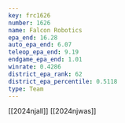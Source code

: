 ```yaml
---
key: frc1626
number: 1626
name: Falcon Robotics
epa_end: 16.28
auto_epa_end: 6.07
teleop_epa_end: 9.19
endgame_epa_end: 1.01
winrate: 0.4286
district_epa_rank: 62
district_epa_percentile: 0.5118
type: Team
---
```

[[2024njall]]
[[2024njwas]]
